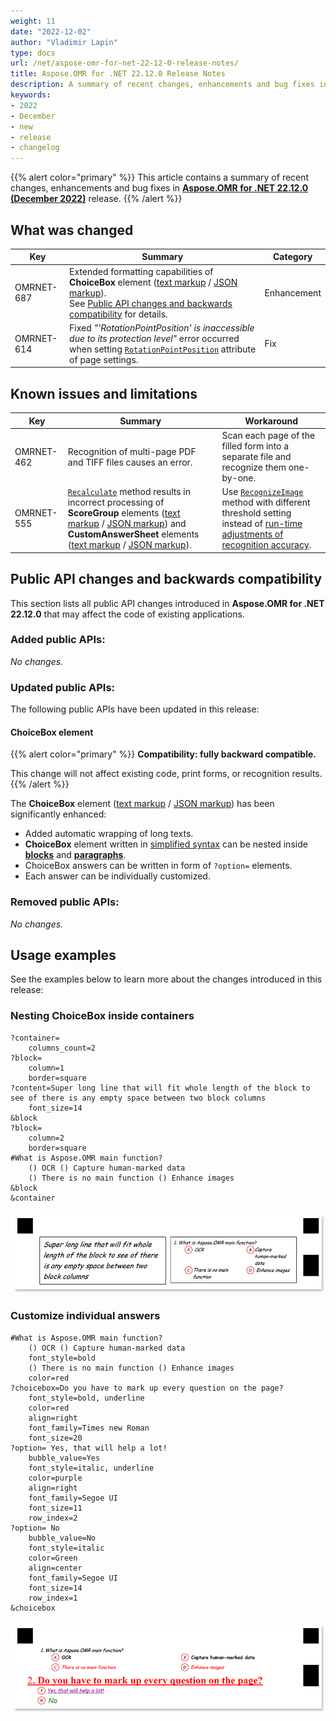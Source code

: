 ```yaml
---
weight: 11
date: "2022-12-02"
author: "Vladimir Lapin"
type: docs
url: /net/aspose-omr-for-net-22-12-0-release-notes/
title: Aspose.OMR for .NET 22.12.0 Release Notes
description: A summary of recent changes, enhancements and bug fixes in Aspose.OMR for .NET 22.12.0 (December 2022) release.
keywords:
- 2022
- December
- new
- release
- changelog
---
```


{{% alert color="primary" %}} 
This article contains a summary of recent changes, enhancements and bug fixes in [**Aspose.OMR for .NET 22.12.0 (December 2022)**](https://www.nuget.org/packages/Aspose.OMR/22.12.0) release.
{{% /alert %}} 

## What was changed

Key | Summary | Category
--- | ------- | --------
OMRNET-687 | Extended formatting capabilities of **ChoiceBox** element ([text markup](/omr/net/txt-markup/question/) / [JSON markup](/omr/net/json-markup/choicebox/)).<br />See [Public API changes and backwards compatibility](#choicebox-element) for details. | Enhancement
OMRNET-614 | Fixed _"'RotationPointPosition' is inaccessible due to its protection level"_ error occurred when setting [`RotationPointPosition`](/omr/net/generate-template/page-setup/) attribute of page settings. | Fix

## Known issues and limitations

Key | Summary | Workaround
--- | ------- | ----------
OMRNET-462 | Recognition of multi-page PDF and TIFF files causes an error. | Scan each page of the filled form into a separate file and recognize them one-by-one.
OMRNET-555 | [`Recalculate`](https://reference.aspose.com/omr/net/aspose.omr.api/templateprocessor/recalculate/) method results in incorrect processing of **ScoreGroup** elements ([text markup](/omr/net/txt-markup/score_group/) / [JSON markup](/omr/net/json-markup/scoregroup/)) and **CustomAnswerSheet** elements ([text markup](/omr/net/txt-markup/custom_answer_sheet/) / [JSON markup](/omr/net/json-markup/customanswersheet/)). | Use [`RecognizeImage`](https://reference.aspose.com/omr/net/aspose.omr.api/templateprocessor/recognizeimage/) method with different threshold setting instead of [run-time adjustments of recognition accuracy](/omr/net/recognition/accuracy-threshold/#adjusting-recognition-accuracy-at-run-time).

## Public API changes and backwards compatibility

This section lists all public API changes introduced in **Aspose.OMR for .NET 22.12.0** that may affect the code of existing applications.

### Added public APIs:

_No changes._

### Updated public APIs:

The following public APIs have been updated in this release:

#### ChoiceBox element

{{% alert color="primary" %}}
**Compatibility: fully backward compatible.**

This change will not affect existing code, print forms, or recognition results.
{{% /alert %}}

The **ChoiceBox** element ([text markup](/omr/net/txt-markup/question/) / [JSON markup](/omr/net/json-markup/choicebox/)) has been significantly enhanced:

- Added automatic wrapping of long texts.
- **ChoiceBox** element written in [simplified syntax](/omr/net/txt-markup/choicebox/#simplified-syntax) can be nested inside [**blocks**](/omr/net/txt-markup/block/) and [**paragraphs**](/omr/net/txt-markup/paragraph/).
- ChoiceBox answers can be written in form of `?option=` elements.
- Each answer can be individually customized.

### Removed public APIs:

_No changes._

## Usage examples

See the examples below to learn more about the changes introduced in this release:

### Nesting ChoiceBox inside containers

```
?container=
	columns_count=2
?block=
	column=1
	border=square
?content=Super long line that will fit whole length of the block to see of there is any empty space between two block columns
	font_size=14
&block
?block=
	column=2
	border=square
#What is Aspose.OMR main function?
	() OCR () Capture human-marked data
	() There is no main function () Enhance images
&block
&container
```

![Nesting ChoiceBox inside containers](container_example.png)

### Customize individual answers

```
#What is Aspose.OMR main function?
	() OCR () Capture human-marked data
	font_style=bold
	() There is no main function () Enhance images
	color=red
?choicebox=Do you have to mark up every question on the page?
	font_style=bold, underline
	color=red
	align=right
	font_family=Times new Roman
	font_size=20
?option= Yes, that will help a lot! 
	bubble_value=Yes
	font_style=italic, underline
	color=purple
	align=right
	font_family=Segoe UI
	font_size=11
	row_index=2
?option= No 
	bubble_value=No
	font_style=italic
	color=Green
	align=center
	font_family=Segoe UI
	font_size=14
	row_index=1
&choicebox
```

![Customize individual answers](customize_answers.png)
